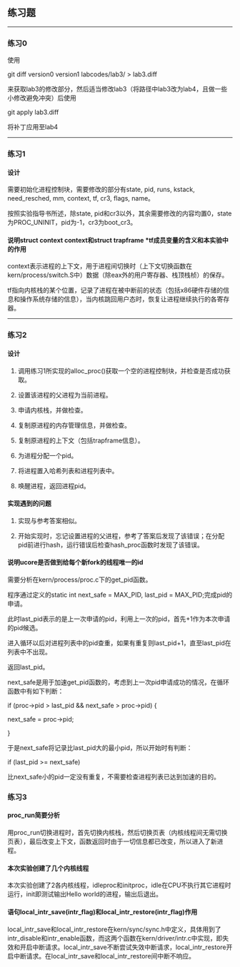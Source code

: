 ## 练习题

---

### 练习0

使用

git diff version0 version1 labcodes/lab3/ > lab3.diff

来获取lab3的修改部分，然后适当修改lab3（将路径中lab3改为lab4，且做一些小修改避免冲突）后使用

git apply lab3.diff

将补丁应用至lab4

---

### 练习1

#### 设计

需要初始化进程控制块，需要修改的部分有state, pid, runs, kstack, need_resched, mm, context, tf, cr3, flags, name。

按照实验指导书所述，除state, pid和cr3以外，其余需要修改的内容均置0，state为PROC_UNINIT，pid为-1，cr3为boot_cr3。

#### 说明struct context context和struct trapframe *tf成员变量的含义和本实验中的作用

context表示进程的上下文，用于进程间切换时（上下文切换函数在kern/process/switch.S中）数据（除eax外的用户寄存器、栈顶栈桢）的保存。

tf指向内核栈的某个位置，记录了进程在被中断前的状态（包括x86硬件存储的信息和操作系统存储的信息），当内核跳回用户态时，恢复让进程继续执行的各寄存器。

---

### 练习2

#### 设计

1. 调用练习1所实现的alloc_proc()获取一个空的进程控制块，并检查是否成功获取。

1. 设置该进程的父进程为当前进程。

1. 申请内核栈，并做检查。

1. 复制原进程的内存管理信息，并做检查。

1. 复制原进程的上下文（包括trapframe信息）。

1. 为进程分配一个pid。

1. 将进程置入哈希列表和进程列表中。

1. 唤醒进程，返回进程pid。

#### 实现遇到的问题

1. 实现与参考答案相似。

2. 开始实现时，忘记设置进程的父进程，参考了答案后发现了该错误；在分配pid前进行hash，运行错误后检查hash_proc函数时发现了该错误。

#### 说明ucore是否做到给每个新fork的线程唯一的id

需要分析在kern/process/proc.c下的get_pid函数。

程序通过定义的static int next_safe = MAX_PID, last_pid = MAX_PID;完成pid的申请。

此时last_pid表示的是上一次申请的pid，利用上一次的pid，首先+1作为本次申请的pid候选。

进入循环以后对进程列表中的pid查重，如果有重复则last_pid+1，直至last_pid在列表中不出现。

返回last_pid。

next_safe是用于加速get_pid函数的，考虑到上一次pid申请成功的情况，在循环函数中有如下判断：

if (proc->pid > last_pid && next_safe > proc->pid) {

next_safe = proc->pid;
   
}

于是next_safe将记录比last_pid大的最小pid，所以开始时有判断：

if (last_pid >= next_safe)

比next_safe小的pid一定没有重复，不需要检查进程列表已达到加速的目的。

### 练习3

#### proc_run简要分析

用proc_run切换进程时，首先切换内核栈，然后切换页表（内核线程间无需切换页表），最后改变上下文，函数返回时由于一切信息都已改变，所以进入了新进程。

#### 本次实验创建了几个内核线程

本次实验创建了2各内核线程，idleproc和initproc，idle在CPU不执行其它进程时运行，init即测试输出Hello world的进程，输出后退出。

#### 语句local_intr_save(intr_flag)和local_intr_restore(intr_flag)作用

local_intr_save和local_intr_restore在kern/sync/sync.h中定义，具体用到了intr_disable和intr_enable函数，而这两个函数在kern/driver/intr.c中实现，即失效和开启中断请求。local_intr_save不断尝试失效中断请求，local_intr_restore开启中断请求。在local_intr_save和local_intr_restore间中断不响应。
